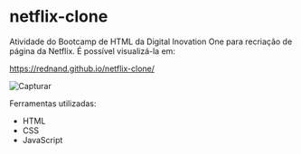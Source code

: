 # netflix-clone

Atividade do Bootcamp de HTML da Digital Inovation One para recriação de página da Netflix. É possível visualizá-la em:

https://rednand.github.io/netflix-clone/

![Capturar](https://user-images.githubusercontent.com/63618987/134997862-8a145814-3309-4a1e-9742-d21245d94b58.PNG)

Ferramentas utilizadas:

- HTML
- CSS
- JavaScript

